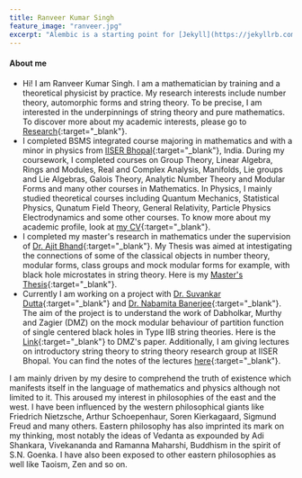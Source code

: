```yaml
---
title: Ranveer Kumar Singh
feature_image: "ranveer.jpg"
excerpt: "Alembic is a starting point for [Jekyll](https://jekyllrb.com/) projects. Rather than starting from scratch, this boilerplate is designed to get the ball rolling immediately. Install it, configure it, tweak it, push it."
---
```

#### About me  

* Hi! I am Ranveer Kumar Singh. I am a mathematician by training and a theoretical physicist by practice. My research interests include number theory, automorphic forms and string theory. To be precise, I am interested in the underpinnings of string theory and pure mathematics. To discover more about my academic interests, please go to [Research](https://ranveer14.github.io/research/){:target="_blank"}.   
* I completed BSMS integrated course majoring in mathematics and with a minor in physics from [IISER Bhopal](https://www.iiserb.ac.in){:target="_blank"}, India. During my coursework, I completed courses on Group Theory, Linear Algebra, Rings and Modules, Real and Complex Analysis, Manifolds, Lie groups and Lie Algebras, Galois Theory, Analytic Number Theory and Modular Forms and many other courses in Mathematics. In Physics, I mainly studied theoretical courses including Quantum Mechanics, Statistical Physics, Qunatum Field Theory, General Relativity, Particle Physics Electrodynamics and some other courses. To know more about my academic profile, look at [my CV](ranveer_cv_1oct_2020.pdf){:target="_blank"}.   
* I completed my master's research in mathematics under the supervision of [Dr. Ajit Bhand](https://home.iiserb.ac.in/~abhand/){:target="_blank"}. My Thesis was aimed at intestigating the connections of some of the classical objects in number theory, modular forms, class groups and mock modular forms for example, with black hole microstates in  string theory. Here is my [Master's Thesis](MS_Thesis.pdf){:target="_blank"}.  
* Currently I am working on a project with [Dr. Suvankar Dutta](https://home.iiserb.ac.in/~suvankar/){:target="_blank"} and [Dr. Nabamita Banerjee](http://www.iiserpune.ac.in/~nabamita/){:target="_blank"}. The aim of the project is to understand the work of Dabholkar, Murthy and Zagier (DMZ) on the mock modular behaviour of partition function of single centered black holes in Type IIB string theories. Here is the [Link](https://arxiv.org/abs/1208.4074){:target="_blank"} to DMZ's paper. Additionally, I am giving lectures on introductory string theory to string theory research group at IISER Bhopal. You can find the notes of the lectures [here](https://ranveer14.github.io/string-theory-notes.pdf){:target="_blank"}. 
 
I am mainly driven by my desire to comprehend the truth of existence which manifests itself in the language of mathematics and physics although not limited to it. This aroused my interest in philosophies of the east and the west. I have been influenced by the western philosophical giants like Friedrich Nietzsche, Arthur Schoepenhaur, Soren Kierkagaard, Sigmund Freud and many others. Eastern philosophy has also imprinted its mark on my thinking, most notably the ideas of Vedanta as expounded by Adi Shankara, Vivekananda and Ramanna Maharshi, Buddhism in the spirit of S.N. Goenka. I have also been exposed to other eastern philosophies as well like Taoism, Zen and so on. 



